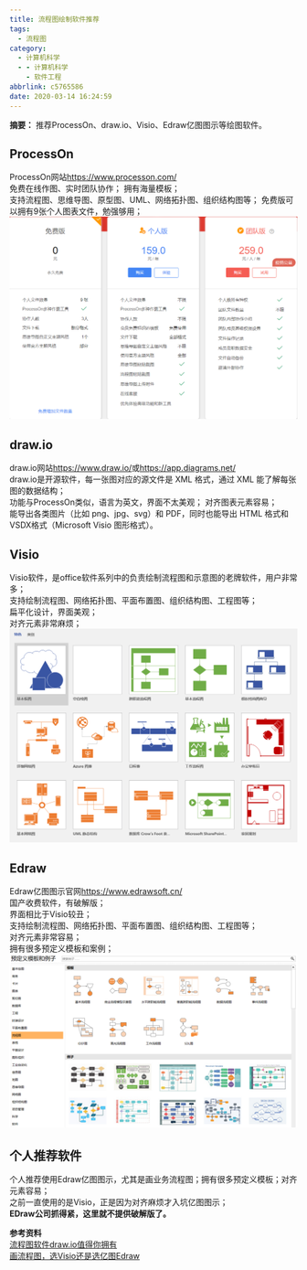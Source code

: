 ```yaml
---
title: 流程图绘制软件推荐
tags:
  - 流程图
category:
  - 计算机科学
  - - 计算机科学
    - 软件工程
abbrlink: c5765586
date: 2020-03-14 16:24:59
---
```

**摘要：** 推荐ProcessOn、draw.io、Visio、Edraw亿图图示等绘图软件。
<!-- more -->
## ProcessOn

ProcessOn网站<https://www.processon.com/>  
免费在线作图、实时团队协作；
拥有海量模板；  
支持流程图、思维导图、原型图、UML、网络拓扑图、组织结构图等；
免费版可以拥有9张个人图表文件，勉强够用；  
![ProcessOn会员](流程图绘制软件推荐/ProcessOn会员.png)  

## draw.io

draw.io网站<https://www.draw.io/>或<https://app.diagrams.net/>  
draw.io是开源软件，每一张图对应的源文件是 XML 格式，通过 XML 能了解每张图的数据结构；  
功能与ProcessOn类似，语言为英文，界面不太美观；
对齐图表元素容易；  
能导出各类图片（比如 png、jpg、svg）和 PDF，同时也能导出 HTML 格式和 VSDX格式（Microsoft Visio 图形格式）。  

## Visio

Visio软件，是office软件系列中的负责绘制流程图和示意图的老牌软件，用户非常多；  
支持绘制流程图、网络拓扑图、平面布置图、组织结构图、工程图等；  
扁平化设计，界面美观；  
对齐元素非常麻烦；  
![Visio模板](流程图绘制软件推荐/Visio模板.png)   

## Edraw

Edraw亿图图示官网<https://www.edrawsoft.cn/>  
国产收费软件，有破解版；  
界面相比于Visio较丑；  
支持绘制流程图、网络拓扑图、平面布置图、组织结构图、工程图等；  
对齐元素非常容易；  
拥有很多预定义模板和案例；  
![Edraw模板](流程图绘制软件推荐/Edraw模板.png)  

## 个人推荐软件

个人推荐使用Edraw亿图图示，尤其是画业务流程图；拥有很多预定义模板；对齐元素容易；  
之前一直使用的是Visio，正是因为对齐麻烦才入坑亿图图示；  
**EDraw公司抓得紧，这里就不提供破解版了。**  

**参考资料**  
[流程图软件draw.io值得你拥有](https://www.jianshu.com/p/70baaec4cf0f)  
[画流程图，选Visio还是选亿图Edraw](https://www.jianshu.com/p/3ba46a4c8982)  
